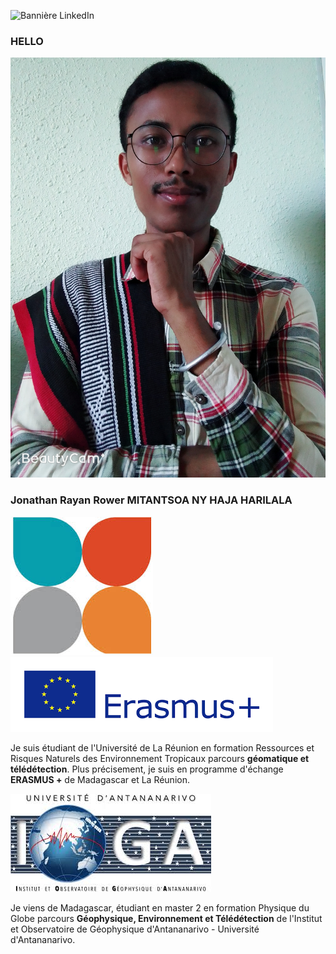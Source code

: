 ![Bannière LinkedIn](https://raw.githubusercontent.com/Nathan17reunion/PyDSAS_Reunion_Island/main/images/Banni%C3%A8re%20LinkedIn%20professionnel%20moderne%20marketing%20orange%20noir.png)

### HELLO

![Logo 2](https://raw.githubusercontent.com/Nathan17reunion/PyDSAS_Reunion_Island/main/images/MYXJ_20250308154044195_fast(1).jpg)

### Jonathan Rayan Rower MITANTSOA NY HAJA HARILALA

![Logo 1](https://raw.githubusercontent.com/Nathan17reunion/PyDSAS_Reunion_Island/main/images/images.jpg)![Logo 3](https://raw.githubusercontent.com/Nathan17reunion/PyDSAS_Reunion_Island/main/images/Sans%20titre-1.png) 

Je suis étudiant de l'Université de La Réunion en formation Ressources et Risques Naturels des Environnement Tropicaux parcours **géomatique et télédétection**. Plus précisement, je suis en programme d'échange **ERASMUS +** de Madagascar et La Réunion. 

![Logo 4](https://raw.githubusercontent.com/Nathan17reunion/PyDSAS_Reunion_Island/main/images/Sans%20titre.jpg)

Je viens de Madagascar, étudiant en master 2 en formation Physique du Globe parcours **Géophysique, Environnement et Télédétection** de l'Institut et Observatoire de Géophysique d'Antananarivo - Université d'Antananarivo. 
